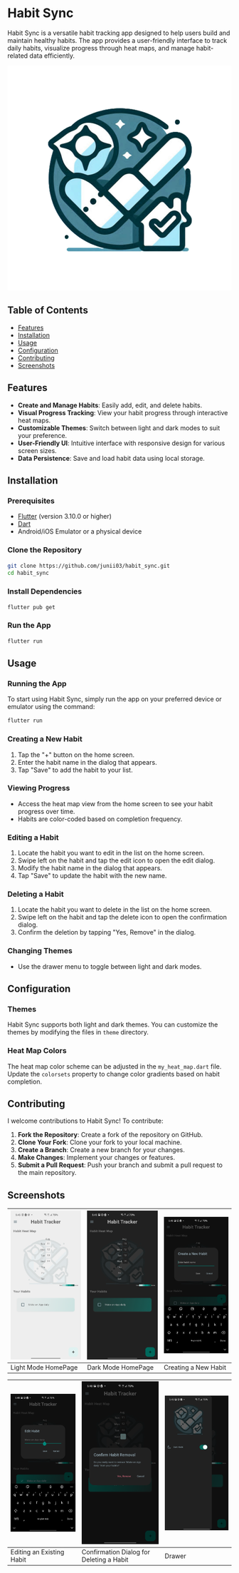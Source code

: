 # Habit Sync

Habit Sync is a versatile habit tracking app designed to help users build and maintain healthy habits. The app provides a user-friendly interface to track daily habits, visualize progress through heat maps, and manage habit-related data efficiently.

![Logo](assets/logo.png)



## Table of Contents

- [Features](#features)
- [Installation](#installation)
- [Usage](#usage)
- [Configuration](#configuration)
- [Contributing](#contributing)
- [Screenshots](#screenshots)


## Features

- **Create and Manage Habits**: Easily add, edit, and delete habits.
- **Visual Progress Tracking**: View your habit progress through interactive heat maps.
- **Customizable Themes**: Switch between light and dark modes to suit your preference.
- **User-Friendly UI**: Intuitive interface with responsive design for various screen sizes.
- **Data Persistence**: Save and load habit data using local storage.

## Installation

### Prerequisites

- [Flutter](https://flutter.dev/docs/get-started/install) (version 3.10.0 or higher)
- [Dart](https://dart.dev/get-dart)
- Android/iOS Emulator or a physical device


### Clone the Repository

```bash
git clone https://github.com/junii03/habit_sync.git
cd habit_sync
```

### Install Dependencies

```bash
flutter pub get
```

### Run the App

```bash
flutter run
```

## Usage

### Running the App

To start using Habit Sync, simply run the app on your preferred device or emulator using the command:

```bash
flutter run
```

### Creating a New Habit

1. Tap the "+" button on the home screen.
2. Enter the habit name in the dialog that appears.
3. Tap "Save" to add the habit to your list.

### Viewing Progress

- Access the heat map view from the home screen to see your habit progress over time.
- Habits are color-coded based on completion frequency.

### Editing a Habit

1. Locate the habit you want to edit in the list on the home screen.
2. Swipe left on the habit and tap the edit icon to open the edit dialog.
3. Modify the habit name in the dialog that appears.
4. Tap "Save" to update the habit with the new name.

### Deleting a Habit

1. Locate the habit you want to delete in the list on the home screen.
2. Swipe left on the habit and tap the delete icon to open the confirmation dialog.
3. Confirm the deletion by tapping "Yes, Remove" in the dialog.


### Changing Themes

- Use the drawer menu to toggle between light and dark modes.

## Configuration

### Themes

Habit Sync supports both light and dark themes. You can customize the themes by modifying the files in `theme` directory.

### Heat Map Colors

The heat map color scheme can be adjusted in the `my_heat_map.dart` file. Update the `colorsets` property to change color gradients based on habit completion.

## Contributing

I welcome contributions to Habit Sync! To contribute:

1. **Fork the Repository**: Create a fork of the repository on GitHub.
2. **Clone Your Fork**: Clone your fork to your local machine.
3. **Create a Branch**: Create a new branch for your changes.
4. **Make Changes**: Implement your changes or features.
5. **Submit a Pull Request**: Push your branch and submit a pull request to the main repository.


## Screenshots

| ![Light Mode Screenshot](assets/Screenshots/light_home.png) | ![Dark Mode Screenshot](assets/Screenshots/dark_home.png) | ![Create Habit Screenshot](assets/Screenshots/create_new_habit.png) |
|-------------------------------------------------------------|-----------------------------------------------------------|---------------------------------------------------------------------|
| Light Mode HomePage                                         | Dark Mode HomePage                                        | Creating a New Habit                                                |

| ![Edit Note Screenshot](assets/Screenshots/edit_habit.png) | ![Delete Confirmation Screenshot](assets/Screenshots/delete_habit.png) | ![Drawer Screenshot](assets/Screenshots/drawer.png) | 
|------------------------------------------------------------|------------------------------------------------------------------------|-----------------------------------------------------|
| Editing an Existing Habit                                  | Confirmation Dialog for Deleting a Habit                               | Drawer                                              |







